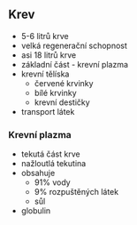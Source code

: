 ## Krev

- 5-6 litrů krve
- velká regenerační schopnost
- asi 18 litrů krve
- základní část - krevní plazma
- krevní tělíska
  - červené krvinky
  - bílé krvinky
  - krevní destičky
- transport látek

### Krevní plazma

- tekutá část krve
- nažloutlá tekutina
- obsahuje
  - 91% vody
  - 9% rozpuštěných látek
  - sůl
- globulin
